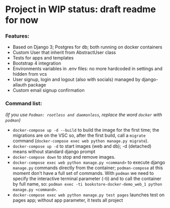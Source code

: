# Project in WIP status: draft readme for now

### Features:

- Based on Django 3; Postgres for db; both running on docker containers
- Custom User that inherit from AbstractUser class
- Tests for apps and templates
- Bootstrap 4 integration
- Environments variables in .env files: no more hardcoded in settings and hidden from vcs
- User signup, login and logout (also with socials) managed by django-allauth package
- Custom email signup confirmation

### Command list:

_(If you use `Podman: rootless and daemonless`, replace the word `docker` with `podman`)_

- `docker-compose up -d --build` to build the image for the first time; the migrations are on the VSC so, after the first build, call a `migrate` command (`docker-compose exec web python manage.py migrate`).
- `docker-compose up -d` to start images (web and db); -d (detached) means without standard django prompt
- `docker-compose down` to stop and remove images.
- `docker-compose exec web python manage.py <command>` to execute django `manage.py` commands directly from the container;
  `podman-compose` at this moment don't have a full set of commands. With `podman` we need to specify the interactive terminal parameter (-ti) and to call the container by full name, so: `podman exec -ti bookstore-docker-demo_web_1 python manage.py <command>`.
- `docker-compose exec web python manage.py test pages` launches test on pages app; without app parameter, it tests all project
